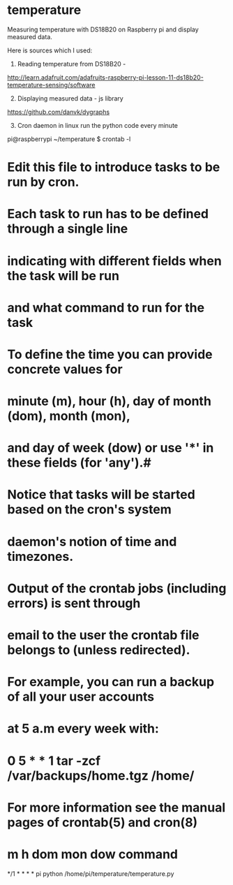 temperature
===========

Measuring temperature with DS18B20 on Raspberry pi and display measured data.

Here is sources which I used:

1) Reading temperature from DS18B20 -        

http://learn.adafruit.com/adafruits-raspberry-pi-lesson-11-ds18b20-temperature-sensing/software

2) Displaying measured data - js library 

https://github.com/danvk/dygraphs

3) Cron daemon in linux run the python code every minute

pi@raspberrypi ~/temperature $ crontab -l

# Edit this file to introduce tasks to be run by cron.
# 
# Each task to run has to be defined through a single line
# indicating with different fields when the task will be run
# and what command to run for the task
# 
# To define the time you can provide concrete values for
# minute (m), hour (h), day of month (dom), month (mon),
# and day of week (dow) or use '*' in these fields (for 'any').# 
# Notice that tasks will be started based on the cron's system
# daemon's notion of time and timezones.
# 
# Output of the crontab jobs (including errors) is sent through
# email to the user the crontab file belongs to (unless redirected).
# 
# For example, you can run a backup of all your user accounts
# at 5 a.m every week with:
# 0 5 * * 1 tar -zcf /var/backups/home.tgz /home/
# 
# For more information see the manual pages of crontab(5) and cron(8)
# 
# m h  dom mon dow   command

*/1  *    * * *   pi      python /home/pi/temperature/temperature.py

